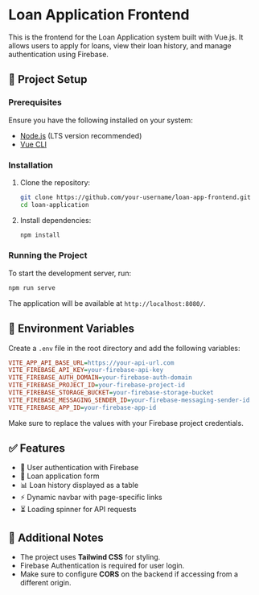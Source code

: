 # Loan Application Frontend

This is the frontend for the Loan Application system built with Vue.js. It allows users to apply for loans, view their loan history, and manage authentication using Firebase.

## 🚀 Project Setup

### Prerequisites
Ensure you have the following installed on your system:
- [Node.js](https://nodejs.org/) (LTS version recommended)
- [Vue CLI](https://cli.vuejs.org/)

### Installation
1. Clone the repository:
   ```sh
   git clone https://github.com/your-username/loan-app-frontend.git
   cd loan-application
   ```
2. Install dependencies:
   ```sh
   npm install
   ```

### Running the Project
To start the development server, run:
```sh
npm run serve
```
The application will be available at `http://localhost:8080/`.

## 🔧 Environment Variables
Create a `.env` file in the root directory and add the following variables:
```ini
VITE_APP_API_BASE_URL=https://your-api-url.com
VITE_FIREBASE_API_KEY=your-firebase-api-key
VITE_FIREBASE_AUTH_DOMAIN=your-firebase-auth-domain
VITE_FIREBASE_PROJECT_ID=your-firebase-project-id
VITE_FIREBASE_STORAGE_BUCKET=your-firebase-storage-bucket
VITE_FIREBASE_MESSAGING_SENDER_ID=your-firebase-messaging-sender-id
VITE_FIREBASE_APP_ID=your-firebase-app-id
```
Make sure to replace the values with your Firebase project credentials.

## ✅ Features
- 🔐 User authentication with Firebase
- 📝 Loan application form
- 📊 Loan history displayed as a table
- ⚡ Dynamic navbar with page-specific links
- ⏳ Loading spinner for API requests

## 📌 Additional Notes
- The project uses **Tailwind CSS** for styling.
- Firebase Authentication is required for user login.
- Make sure to configure **CORS** on the backend if accessing from a different origin.
